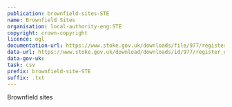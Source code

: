 ```yaml
---
publication: brownfield-sites-STE
name: Brownfield Sites
organisation: local-authority-eng:STE
copyright: crown-copyright
licence: ogl
documentation-url: https://www.stoke.gov.uk/downloads/file/977/register_of_stoke-on-trent_brownfield_sites
data-url: https://www.stoke.gov.uk/download/downloads/id/977/register_of_stoke-on-trent_brownfield_sites.csv
data-gov-uk: 
task: csv
prefix: brownfield-site-STE
suffix: .txt
---
```


Brownfield sites

